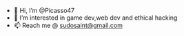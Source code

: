- 👋 Hi, I’m @Picasso47
- 👀 I’m interested in game dev,web dev and ethical hacking
- 📫 Reach me @ sudosaint@gmail.com

